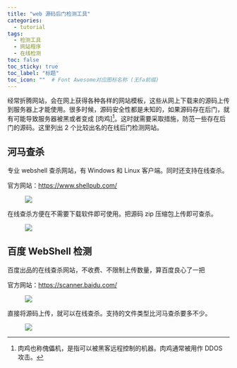 ```yaml
---
title: "web 源码后门检测工具"
categories:
  - tutorial
tags:
  - 检测工具
  - 网站程序
  - 在线检测
toc: false
toc_sticky: true
toc_label: "标题"
toc_icon: ""  # Font Awesome对应图标名称 (无fa前缀)	
---
```

经常折腾网站，会在网上获得各种各样的网站模板，这些从网上下载来的源码上传到服务器上才能使用。很多时候，源码安全性都是未知的，如果源码存在后门，就有可能导致服务器被黑或者变成 [肉鸡][^1]。这时就需要采取措施，防范一些存在后门的源码。这里列出 2 个比较出名的在线后门检测网站。

## 河马查杀
专业 webshell 查杀网站，有 Windows 和 Linux 客户端。同时还支持在线查杀。

官方网站：<https://www.shellpub.com/>

<figure> <a href="https://cdn.jsdelivr.net/gh/sunete/imghost/img20200510092228.png"><img src="https://cdn.jsdelivr.net/gh/sunete/imghost/img20200510092228.png"></a> </figure>

在线查杀方便在不需要下载软件即可使用。把源码 zip 压缩包上传即可查杀。

<figure> <a href="https://cdn.jsdelivr.net/gh/sunete/imghost/img20200510092642.png"><img src="https://cdn.jsdelivr.net/gh/sunete/imghost/img20200510092642.png"></a> </figure>

## 百度 WebShell 检测
百度出品的在线查杀网站，不收费、不限制上传数量，算百度良心了一把

官方网站：<https://scanner.baidu.com/>

<figure> <a href="https://cdn.jsdelivr.net/gh/sunete/imghost/img20200510093516.png"><img src="https://cdn.jsdelivr.net/gh/sunete/imghost/img20200510093516.png"></a> </figure>

直接将源码上传，就可以在线查杀。支持的文件类型比河马查杀要多不少。

<figure> <a href="https://cdn.jsdelivr.net/gh/sunete/imghost/img20200510093952.png"><img src="https://cdn.jsdelivr.net/gh/sunete/imghost/img20200510093952.png"></a> </figure>

[^1]: 肉鸡也称傀儡机，是指可以被黑客远程控制的机器。肉鸡通常被用作 DDOS 攻击。